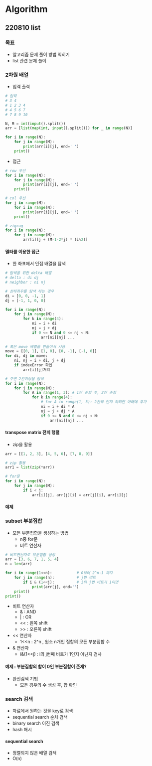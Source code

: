 # Algorithm
## 220810 list
### 목표
* 알고리즘 문제 풀이 방법 익히기
* list 관련 문제 풀이


### 2차원 배열
* 입력 출력
```python
# 입력
# 3 4
# 1 2 3 4
# 4 5 6 7
# 7 8 9 10

N, M = int(input().split())
arr = [list(map(int, input().split())) for _ in range(N)]

for i in range(N):
    for j in range(M):
        print(arr[i][j], end=' ')
    print()
```
* 접근
```python
# row 우선
for i in range(N):
    for j in range(M):
        print(arr[i][j], end=' ')
    print()

# col 우선
for j in range(M):
    for i in range(N):
        print(arr[i][j], end=' ')
    print()

# zigzag
for i in range(N):
    for j in range(M):
        arr[i][j + (M-1-2*j) * (i%2)]
```

#### 델타를 이용한 접근
* 한 좌표에서 인접 배열을 탐색
```python
# 탐색을 위한 delta 배열
# delta : di dj
# neighbor : ni nj

# 상하좌우를 탐색 하는 경우
di = [0, 0, -1, 1]
dj = [-1, 1, 0, 0]

for i in range(N):
    for j in range(M):
        for k in range(4):
            ni = i + di
            nj = j + dj
            if 0 <= N and 0 <= nj < N:
                arr[ni][nj] ...
            
# 혹은 move 배열을 만들어서 사용
move = [[0, 1], [1, 0], [0, -1], [-1, 0]]
for di, dj in move:
    ni, nj = i + di, j + dj
    if indexError 확인
        arr[i][j]처리

# 주변 2칸이상을 탐색
for i in range(N):
    for j in range(M):
        for A in range(1, 3): # 1칸 순회 후, 2칸 순회
            for k in range(4):
                # for A in range(1, 3): 2칸씩 먼저 하려면 아래에 추가
                ni = i + di * A
                nj = j + dj * A
                if 0 <= N and 0 <= nj < N:
                    arr[ni][nj] ...
```
#### transpose matrix 전치 행렬
* zip을 활용
```python
arr = [[1, 2, 3], [4, 5, 6], [7, 8, 9]]

# zip 활용
arr1 = list(zip(*arr))

# for문
for i in range(N):
    for j in range(M):
        if i < j:
            arr[i][j], arr[j][i] = arr[j][i], arr[i][j]
```
#### 예제


### subset 부분집합
* 모든 부분집합을 생성하는 방법
  * n중 for문
  * 비트 연산자
```python
# 비트연산자로 부분집합 생성
arr = [3, 6, 7, 1, 5, 4]
n = len(arr)

for i in range(1<<n):           # 0부터 2^n-1 까지
    for j in range(n):          # j번 비트
        if i & (1<<j):          # i의 j번 비트가 1이면 
            print(arr[j], end='')
    print()
print()
```
* 비트 연산자
  * & : AND
  * | : OR
  * << : 왼쪽 shift
  * \>> : 오른쪽 shift
* << 연산자
  * 1<<n : 2^n , 원소 n개인 집합의 모든 부분집합 수
* & 연산자
  * i&(1<<j) : i의 j번째 비트가 1인지 아닌지 검사

#### 예제 : 부분집합의 합이 0인 부분집합이 존재?
* 완전검색 기법
  * 모든 경우의 수 생성 후, 합 확인


### search 검색
* 자료에서 원하는 것을 key로 검색
* sequential search 순차 검색
* binary search 이진 검색
* hash 해시

#### sequential search
* 정렬되지 않은 배열 검색
* O(n)






















